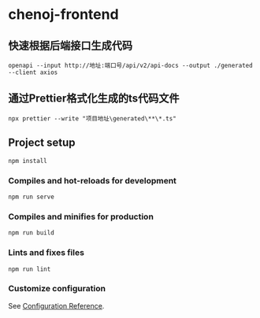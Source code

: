 # chenoj-frontend

## 快速根据后端接口生成代码
```shell
openapi --input http://地址:端口号/api/v2/api-docs --output ./generated --client axios
```
## 通过Prettier格式化生成的ts代码文件
```shell
npx prettier --write "项目地址\generated\**\*.ts"
```

## Project setup
```
npm install
```

### Compiles and hot-reloads for development
```
npm run serve
```

### Compiles and minifies for production
```
npm run build
```

### Lints and fixes files
```
npm run lint
```

### Customize configuration
See [Configuration Reference](https://cli.vuejs.org/config/).
